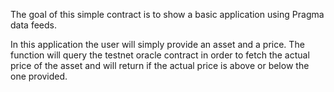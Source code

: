 The goal of this simple  contract is to show a basic application using Pragma data feeds.

In this application the user will simply provide an asset and a price. 
The function will query the testnet oracle contract in order to fetch the actual price of the asset and will return if the actual price is above or below the one provided. 


